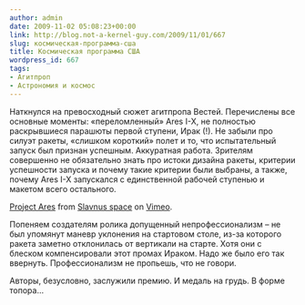 ```yaml
---
author: admin
date: 2009-11-02 05:08:23+00:00
link: http://blog.not-a-kernel-guy.com/2009/11/01/667
slug: космическая-программа-сша
title: Космическая программа США
wordpress_id: 667
tags:
- Агитпроп
- Астрономия и космос
---
```


Наткнулся на превосходный сюжет агитпропа Вестей. Перечислены все основные моменты: «переломленный» Ares I-X, не полностью раскрывшиеся парашюты первой ступени, Ирак (!). Не забыли про силуэт ракеты, «слишком короткий» полет и то, что испытательный запуск был признан успешным. Аккуратная работа. Зрителям совершенно не обязательно знать про истоки дизайна ракеты, критерии успешности запуска и почему такие критерии были выбраны, а также, почему Ares I-X запускался с единственной рабочей ступенью и макетом всего остального. 

[Project Ares](http://vimeo.com/7383409) from [Slavnus space](http://vimeo.com/user2569624) on [Vimeo](http://vimeo.com).

Попеняем создателям ролика допущенный непрофессионализм – не был упомянут маневр уклонения на стартовом столе, из-за которого ракета заметно отклонилась от вертикали на старте. Хотя они с блеском компенсировали этот промах Ираком. Надо же было его так ввернуть. Профессионализм не пропьешь, что не говори.

Авторы, безусловно, заслужили премию. И медаль на грудь. В форме топора…
